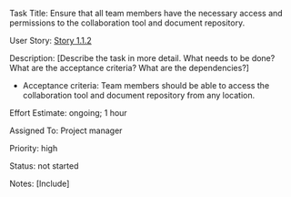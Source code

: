  Task Title: Ensure that all team members have the necessary access and permissions to the collaboration tool and document repository.

User Story: [Story 1.1.2](../../stories/story_1.1.2.md)

Description: [Describe the task in more detail. What needs to be done? What are the acceptance criteria? What are the dependencies?]
* Acceptance criteria: Team members should be able to access the collaboration tool and document repository from any location.

Effort Estimate: ongoing; 1 hour

Assigned To: Project manager

Priority: high

Status: not started

Notes: [Include]